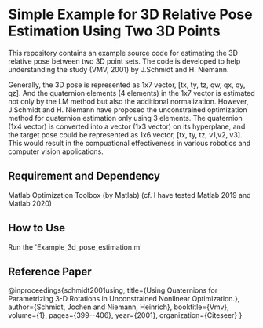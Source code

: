 # Simple Example for 3D Relative Pose Estimation Using Two 3D Points

This repository contains an example source code for estimating the 3D relative pose between two 3D point sets.
The code is developed to help understanding the study (VMV, 2001) by  J.Schmidt and H. Niemann.

Generally, the 3D pose is represented as 1x7 vector, [tx, ty, tz, qw, qx, qy, qz]. And the quaternion elements (4 elements) in the 1x7 vector is estimated not only by the LM method but also the additional normalization. However, J.Schmidt and H. Niemann have proposed the unconstrained optimization method for quaternion estimation only using 3 elements. The quaternion (1x4 vector) is converted into a vector (1x3 vector) on its hyperplane, and the target pose could be represented as 1x6 vector, [tx, ty, tz, v1,v2, v3]. This would result in the compuational effectiveness in various robotics and computer vision applications.  


## Requirement and Dependency

Matlab 
Optimization Toolbox (by Matlab)
(cf. I have tested Matlab 2019 and  Matlab 2020)


## How to Use

Run the 'Example_3d_pose_estimation.m'


## Reference Paper

@inproceedings{schmidt2001using,
  title={Using Quaternions for Parametrizing 3-D Rotations in Unconstrained Nonlinear Optimization.},
  author={Schmidt, Jochen and Niemann, Heinrich},
  booktitle={Vmv},
  volume={1},
  pages={399--406},
  year={2001},
  organization={Citeseer}
}